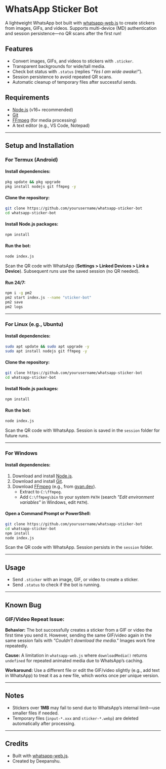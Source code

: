 # WhatsApp Sticker Bot

A lightweight WhatsApp bot built with [whatsapp-web.js](https://github.com/pedroslopez/whatsapp-web.js) to create stickers from images, GIFs, and videos. Supports multi-device (MD) authentication and session persistence—no QR scans after the first run!

## Features

- Convert images, GIFs, and videos to stickers with `.sticker`.
- Transparent backgrounds for wide/tall media.
- Check bot status with `.status` (replies *"Yes I am wide awake!"*).
- Session persistence to avoid repeated QR scans.
- Automatic cleanup of temporary files after successful sends.

## Requirements

- [Node.js](https://nodejs.org/) (v16+ recommended)
- [Git](https://git-scm.com/)
- [FFmpeg](https://ffmpeg.org/) (for media processing)
- A text editor (e.g., VS Code, Notepad)

---

## Setup and Installation

### For Termux (Android)

#### Install dependencies:

```bash
pkg update && pkg upgrade
pkg install nodejs git ffmpeg -y
```

#### Clone the repository:

```bash
git clone https://github.com/yourusername/whatsapp-sticker-bot
cd whatsapp-sticker-bot
```

#### Install Node.js packages:

```bash
npm install
```

#### Run the bot:

```bash
node index.js
```

Scan the QR code with WhatsApp (**Settings > Linked Devices > Link a Device**). Subsequent runs use the saved session (no QR needed).

#### Run 24/7:

```bash
npm i -g pm2
pm2 start index.js --name "sticker-bot"
pm2 save
pm2 logs
```

---

### For Linux (e.g., Ubuntu)

#### Install dependencies:

```bash
sudo apt update && sudo apt upgrade -y
sudo apt install nodejs git ffmpeg -y
```

#### Clone the repository:

```bash
git clone https://github.com/yourusername/whatsapp-sticker-bot
cd whatsapp-sticker-bot
```

#### Install Node.js packages:

```bash
npm install
```

#### Run the bot:

```bash
node index.js
```

Scan the QR code with WhatsApp. Session is saved in the `session` folder for future runs.

---

### For Windows

#### Install dependencies:

1. Download and install [Node.js](https://nodejs.org/).
2. Download and install [Git](https://git-scm.com/).
3. Download [FFmpeg](https://ffmpeg.org/download.html) (e.g., from [gyan.dev](https://www.gyan.dev/ffmpeg/builds/)).
   - Extract to `C:\ffmpeg`.
   - Add `C:\ffmpeg\bin` to your system `PATH` (search *"Edit environment variables"* in Windows, edit `PATH`).

#### Open a Command Prompt or PowerShell:

```bash
git clone https://github.com/yourusername/whatsapp-sticker-bot
cd whatsapp-sticker-bot
npm install
node index.js
```

Scan the QR code with WhatsApp. Session persists in the `session` folder.

---

## Usage

- Send `.sticker` with an image, GIF, or video to create a sticker.
- Send `.status` to check if the bot is running.

---

## Known Bug

### **GIF/Video Repeat Issue:**

**Behavior:** The bot successfully creates a sticker from a GIF or video the first time you send it. However, sending the same GIF/video again in the same session fails with *"Couldn’t download the media."* Images work fine repeatedly.

**Cause:** A limitation in `whatsapp-web.js` where `downloadMedia()` returns `undefined` for repeated animated media due to WhatsApp’s caching.

**Workaround:** Use a different file or edit the GIF/video slightly (e.g., add text in WhatsApp) to treat it as a new file, which works once per unique version.

---

## Notes

- Stickers over **1MB** may fail to send due to WhatsApp’s internal limit—use smaller files if needed.
- Temporary files (`input-*.xxx` and `sticker-*.webp`) are deleted automatically after processing.

---

## Credits

- Built with [whatsapp-web.js](https://github.com/pedroslopez/whatsapp-web.js).
- Created by Deepanshu.

